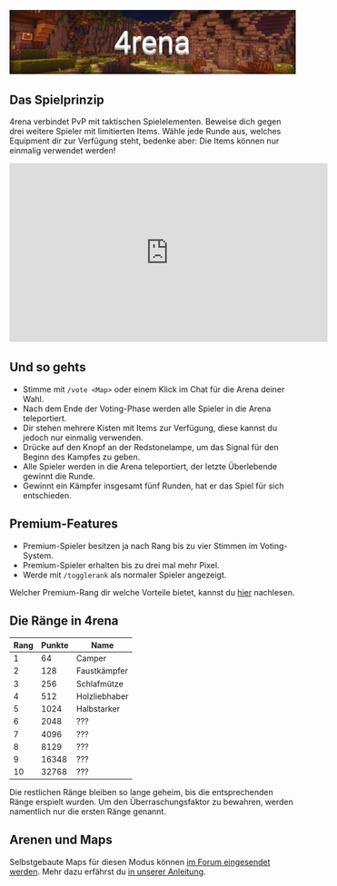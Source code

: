 ![4rena](img/4rena.png)

## Das Spielprinzip

4rena verbindet PvP mit taktischen Spielelementen. Beweise dich gegen drei weitere Spieler mit limitierten Items. Wähle jede Runde aus, welches
Equipment dir zur Verfügung steht, bedenke aber: Die Items können nur einmalig verwendet werden!

<iframe width="560" height="315" src="https://www.youtube.com/embed/DTOIOy35JXc" frameborder="0" allowfullscreen></iframe>

<p></p>

## Und so gehts
- Stimme mit `/vote <Map>` oder einem Klick im Chat für die Arena deiner Wahl.
- Nach dem Ende der Voting-Phase werden alle Spieler in die Arena teleportiert.
- Dir stehen mehrere Kisten mit Items zur Verfügung, diese kannst du jedoch nur einmalig verwenden.
- Drücke auf den Knopf an der Redstonelampe, um das Signal für den Beginn des Kampfes zu geben.
- Alle Spieler werden in die Arena teleportiert, der letzte Überlebende gewinnt die Runde.
- Gewinnt ein Kämpfer insgesamt fünf Runden, hat er das Spiel für sich entschieden.

## Premium-Features
- Premium-Spieler besitzen ja nach Rang bis zu vier Stimmen im Voting-System.
- Premium-Spieler erhalten bis zu drei mal mehr Pixel.
- Werde mit `/togglerank` als normaler Spieler angezeigt.

Welcher Premium-Rang dir welche Vorteile bietet, kannst du [hier](/ranks/premium/) nachlesen.

## Die Ränge in 4rena

| Rang | Punkte | Name |
| ------ | ------ | ------ |
| 1 | 64 | Camper |
| 2 | 128 | Faustkämpfer |
| 3 | 256 | Schlafmütze |
| 4 | 512 | Holzliebhaber |
| 5 | 1024 | Halbstarker |
| 6 | 2048 | ??? |
| 7 | 4096 | ??? |
| 8 | 8129 | ??? |
| 9 | 16348 | ??? |
| 10 | 32768 | ??? |

Die restlichen Ränge bleiben so lange geheim, bis die entsprechenden Ränge erspielt wurden. Um den Überraschungsfaktor zu bewahren, werden namentlich nur die ersten Ränge genannt.

## Arenen und Maps
Selbstgebaute Maps für diesen Modus können <a href="https://forum.timolia.de/forums/map-einsendungen.61/" target="_blank">im Forum eingesendet werden</a>. Mehr dazu erfährst du 
<a href="https://forum.timolia.de/threads/wie-sende-ich-eine-map-ein.21267/" target="_blank">in unserer Anleitung</a>.